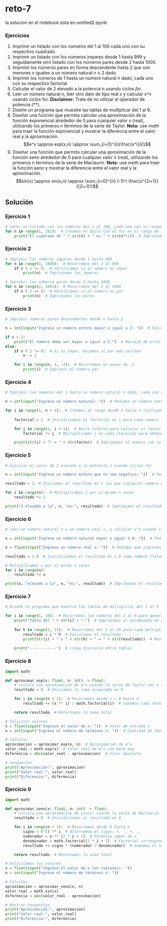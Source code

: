 # reto-7
la solucion en el notebook esta en untilted2.ipynb

### Ejercicios
1. Imprimir un listado con los números del 1 al 100 cada uno con su respectivo cuadrado.
2.  Imprimir un listado con los números impares desde 1 hasta 999 y seguidamente otro listado con los números pares desde 2 hasta 1000.
3.  Imprimir los números pares en forma descendente hasta 2 que son menores o iguales a un número natural n ≥ 2 dado
4. Imprimir los números de 1 hasta un número natural n dado, cada uno con su respectivo factorial
5. Calcular el valor de 2 elevado a la potencia n usando ciclos *for*.
6. Leer un número natural n, leer otro dato de tipo real x y calcular x^n usando ciclos for. **Disclaimer:** Trate de no utilizar el operador de potencia (**).
7. Diseñe un programa que muestre las tablas de multiplicar del 1 al 9.
8. Diseñar una función que permita calcular una aproximación de la función exponencial alrededor de 0 para cualquier valor x (real), utilizando los primeros n términos de la serie de Taylor. **Nota:** use *math* para traer la función exponencial y mostrar la diferencia entre el valor real y la aproximación.
$$e^x \approx exp(x,n) \approx \sum_{i=0}^{n}\frac{x^i}{i!}$$
9. Diseñar una función que permita calcular una aproximación de la función seno alrededor de 0 para cualquier valor x (real), utilizando los primeros n términos de la serie de Maclaurin. **Nota:** use *math* para traer la función seno y mostrar la diferencia entre el valor real y la aproximación.
$$sin(x) \approx sin(x,n) \approx \sum_{i=0}^{n} (-1)^i \frac{x^{2i+1}}{(2i+1)!}$$

## Solución

### Ejercicio 1
```python
# hacer un listado con los números del 1 al 100, cada uno con su respectivo cuadrado
for n in range(1, 101):  # Creamos el bucle con el for en el rango de 1 hasta 101 sin incluir este ultimo 
    print("El cuadrado de " + str(n) + " es " + str(n**2))  # Imprimimos el numero con su respectivo cuadrado
```

### Ejercicio 2
```python
# Imprimir los números impares desde 1 hasta 999
for n in range(1, 1000):  # Recorremos del 1 al 999
    if n % 2 != 0:  # Verificamos si el número es impar
        print(n)  # Imprimimos los impares

# Imprimir los números pares desde 2 hasta 1000
for n in range(2, 1001):  # Recorremos del 2 al 1000
    if n % 2 == 0:  # Verificamos si el número es par
        print(n)  # Imprimimos los pares
```

### Ejercicio 3
```python
# Imprimir números pares descendentes desde n hasta 2

n = int(input("Ingrese un número entero mayor o igual a 2: "))  # Solicita un número

if n < 2:
    print("El número debe ser mayor o igual a 2.")  # Mensaje de error
else:
    if n % 2 != 0:  # Si es impar, bajamos al par más cercano
        n -= 1

    for i in range(n, 1, -2):  # Recorremos en pasos de -2
        print(i)  # Imprimir el número par
```

### Ejercicio 4
```python
# Imprimir los números del 1 hasta un número natural n dado, cada uno con su respectivo factorial

n = int(input("Ingrese un número natural: "))  # Pedimos un número natural

for i in range(1, n + 1):  # Creamos el rango desde 1 hasta n (incluyéndolo)
    
    factorial = 1  # Inicializamos el factorial en 1 para cada número i

    for j in range(1, i + 1):  # Bucle interno para calcular el factorial de i
        factorial *= j  # Multiplicamos j en cada iteración para obtener el factorial

    print(str(i) + "! = " + str(facto))  # Imprimimos el número con su factorial
```

### Ejercicio 5
```python
# Calcular el valor de 2 elevado a la potencia n usando ciclos for

n = int(input("Ingrese un número entero que no sea negativo: "))  # Pedimos un número entero no negativo

resultado = 1  # Iniciamos el resultado en 1 (ya que cualquier número elevado a 0 es 1)

for i in range(n):  # Multiplicamos 2 por sí mismo n veces
    resultado *= 2

print("2 elevado a la", n, "es:", resultado)  # Imprimimos el resultado
```

### Ejercicio 6
```python
# Leer un número natural n y un número real x, y calcular x^n usando ciclos for (sin usar el operador **)

n = int(input("Ingrese un número natural mayor o igual a 0: "))  # Pedimos que ingresen un número natural

x = float(input("Ingrese un número real x: "))  # Pedimos que ingresen un número real

resultado = 1.0  # Inicializamos el resultado en 1.0 como número flotante

# Multiplicamos x por sí mismo n veces
for i in range(n):
    resultado *= x

print(x, "elevado a la", n, "es:", resultado)  # Imprimimos el resultado final
```

### Ejercicio 7
```python
# Diseñe un programa que muestre las tablas de multiplicar del 1 al 9

for i in range(1, 10):  # Recorremos los números del 1 al 9 para generar cada tabla
    print("Tabla del " + str(i) + ":")  # Imprimimos el encabezado de cada tabla
    
    for h in range(1, 11):  # Recorremos del 1 al 10 para cada multiplicación de la tabla
        resultado = i * h  # Calculamos el resultado
        print(str(i) + " x " + str(h) + " = " + str(resultado))  # Mostramos la multiplicación
    
    print("------------")  # Línea divisoria entre tablas
```

### Ejercicio 8
```python
import math

def aproximar_exp(x: float, n: int) -> float:
    # Calcula una aproximación de e^x usando la serie de Taylor con n términos
    resultado = 0  # Iniciamos la suma acumulada en 0

    for i in range(n + 1):  # Recorremos desde i = 0 hasta n
        resultado += (x ** i) / math.factorial(i)  # Sumamos cada término de la serie

    return resultado  # Retornamos la suma total

# Solicitar valores
x = float(input("Ingrese el valor de x: "))  # Valor de entrada x
n = int(input("Ingrese el número de términos n: "))  # Cantidad de términos de la serie

# Cálculos
aproximacion = aproximar_exp(x, n)  # Aproximación de e^x
valor_real = math.exp(x)  # Valor real de e^x con math.exp
diferencia = abs(valor_real - aproximacion)  # Error absoluto

# respuestas
print("Aproximación:", aproximacion)
print("Valor real:", valor_real)
print("Diferencia:", diferencia)
```

### Ejercicio 9
```python
import math

def aproximar_seno(x: float, n: int) -> float:
    # Calcula una aproximación de sin(x) usando la serie de Maclaurin
    resultado = 0  # Inicializamos el resultado en 0

    for i in range(n + 1):  # Recorremos desde 0 hasta n
        signo = (-1) ** i  # Alternamos el signo: +, -, +, ...
        numerador = x ** (2 * i + 1)  # Potencia impar de x
        denominador = math.factorial(2 * i + 1)  # Factorial correspondiente
        resultado += signo * (numerador / denominador)  # Sumamos el término

    return resultado  # Retornamos la suma total

# Solicitamos los valores
x = float(input("Ingrese el valor de x (en radianes): "))
n = int(input("Ingrese el número de términos n: "))

# Cálculos
aproximacion = aproximar_seno(x, n)
valor_real = math.sin(x)
diferencia = abs(valor_real - aproximacion)

# Mostrar respuestas
print("Aproximación:", aproximacion)
print("Valor real:", valor_real)
print("Diferencia:", diferencia)
```
